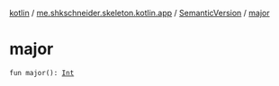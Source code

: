 [kotlin](../../index.md) / [me.shkschneider.skeleton.kotlin.app](../index.md) / [SemanticVersion](index.md) / [major](./major.md)

# major

`fun major(): `[`Int`](https://kotlinlang.org/api/latest/jvm/stdlib/kotlin/-int/index.html)